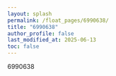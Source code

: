 ```yaml
---
layout: splash
permalink: /float_pages/6990638/
title: "6990638"
author_profile: false
last_modified_at: 2025-06-13
toc: false
---
```

 
6990638
